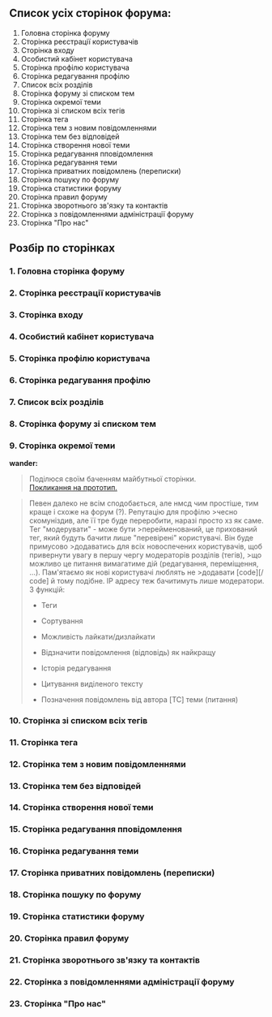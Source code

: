 ## **Список усіх сторінок форума:**

1. Головна сторінка форуму
2. Сторінка реєстрації користувачів
3. Сторінка входу
4. Особистий кабінет користувача
5. Сторінка профілю користувача
6. Сторінка редагування профілю
7. Список всіх розділів
8. Сторінка форуму зі списком тем
9. Сторінка окремої теми
10. Сторінка зі списком всіх тегів
11. Сторінка тега
12. Сторінка тем з новим повідомленнями
13. Сторінка тем без відповідей
14. Сторінка створення нової теми
15. Сторінка редагування пповідомлення
16. Сторінка редагування теми
17. Сторінка приватних повідомлень (переписки)
18. Сторінка пошуку по форуму
19. Сторінка статистики форуму
20. Сторінка правил форуму
21. Сторінка зворотнього зв'язку та контактів
22. Сторінка з повідомленнями адміністрації форуму
23. Сторінка "Про нас"
    
## **Розбір по сторінках**

### 1. Головна сторінка форуму

### 2. Сторінка реєстрації користувачів

### 3. Сторінка входу

### 4. Особистий кабінет користувача

### 5. Сторінка профілю користувача

### 6. Сторінка редагування профілю

### 7. Список всіх розділів

### 8. Сторінка форуму зі списком тем

### 9. Сторінка окремої теми

**wander:**<br>
>Поділюся своїм баченням майбутньої сторінки.<br>
>[Покликання на прототип.](https://www.figma.com/proto/WrjzPO7eEeSqLZ5R5sIQWN/Untitled?type=design&node-id=2-2&t=8uetHK2WGbI9bFiR-1&scaling=min-zoom&page-id=0%3A1)

>Певен далеко не всім сподобається, але нмсд чим простіше, тим краще і схоже на форум (?). Репутацію для профілю >чесно скомуніздив, але її тре буде переробити, наразі просто хз як саме. Тег "модерувати" - може бути >перейменований, це прихований тег, який будуть бачити лише "перевірені" користувачі. Він буде примусово >додаватись для всіх новоспечених користувачів, щоб привернути увагу в першу чергу модераторів розділів (тегів), >що можливо це питання вимагатиме дій (редагування, переміщення, ...). Пам'ятаємо як нові користувачі люблять не >додавати [сode][/сode] й тому подібне. ІР адресу теж бачитимуть лише модератори.
>З функцій:
>
>   * Теги
>
>   * Сортування
>
>   * Можливість лайкати/дизлайкати
>
>   * Відзначити повідомлення (відповідь) як найкращу
>
>   * Історія редагування
>
>   * Цитування виділеного тексту
>
>   * Позначення повідомлень від автора [TC] теми (питання)

### 10. Сторінка зі списком всіх тегів

### 11. Сторінка тега

### 12. Сторінка тем з новим повідомленнями

### 13. Сторінка тем без відповідей

### 14. Сторінка створення нової теми

### 15. Сторінка редагування пповідомлення

### 16. Сторінка редагування теми

### 17. Сторінка приватних повідомлень (переписки)

### 18. Сторінка пошуку по форуму

### 19. Сторінка статистики форуму

### 20. Сторінка правил форуму

### 21. Сторінка зворотнього зв'язку та контактів

### 22. Сторінка з повідомленнями адміністрації форуму

### 23. Сторінка "Про нас"
